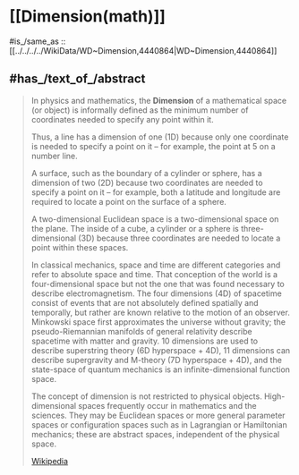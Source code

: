 
# [[Dimension(math)]] 

#is_/same_as :: [[../../../../WikiData/WD~Dimension,4440864|WD~Dimension,4440864]] 

## #has_/text_of_/abstract 

> In physics and mathematics, the **Dimension** of a mathematical space (or object) 
> is informally defined as the minimum number of coordinates needed to specify any point within it. 
> 
> Thus, a line has a dimension of one (1D) because only one coordinate is needed to specify a point on it – 
> for example, the point at 5 on a number line. 
> 
> A surface, such as the boundary of a cylinder or sphere, has a dimension of two (2D) 
> because two coordinates are needed to specify a point on it – 
> for example, both a latitude and longitude are required to locate a point on the surface of a sphere. 
> 
> A two-dimensional Euclidean space is a two-dimensional space on the plane. 
> The inside of a cube, a cylinder or a sphere is three-dimensional (3D) 
> because three coordinates are needed to locate a point within these spaces.
>
> In classical mechanics, space and time are different categories and refer to absolute space and time. 
> That conception of the world is a four-dimensional space but not the one that was found necessary to describe electromagnetism. The four dimensions (4D) of spacetime consist of events that are not absolutely defined spatially and temporally, but rather are known relative to the motion of an observer. Minkowski space first approximates the universe without gravity; the pseudo-Riemannian manifolds of general relativity describe spacetime with matter and gravity. 10 dimensions are used to describe superstring theory (6D hyperspace + 4D), 11 dimensions can describe supergravity and M-theory (7D hyperspace + 4D), and the state-space of quantum mechanics is an infinite-dimensional function space.
>
> The concept of dimension is not restricted to physical objects. High-dimensional spaces frequently occur in mathematics and the sciences. They may be Euclidean spaces or more general parameter spaces or configuration spaces such as in Lagrangian or Hamiltonian mechanics; these are abstract spaces, independent of the physical space.
>
> [Wikipedia](https://en.wikipedia.org/wiki/Dimension)
